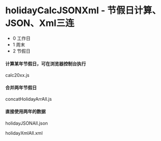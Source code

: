 # holidayCalcJSONXml - 节假日计算、JSON、Xml三连

* 0 工作日 
* 1 周末 
* 2 节假日 

#### 计算某年节假日，可在浏览器控制台执行
calc20xx.js             

#### 合并两年节假日
concatHolidayArrAll.js

#### 直接使用两年的数据
holidayJSONAll.json

holidayXmlAll.xml
